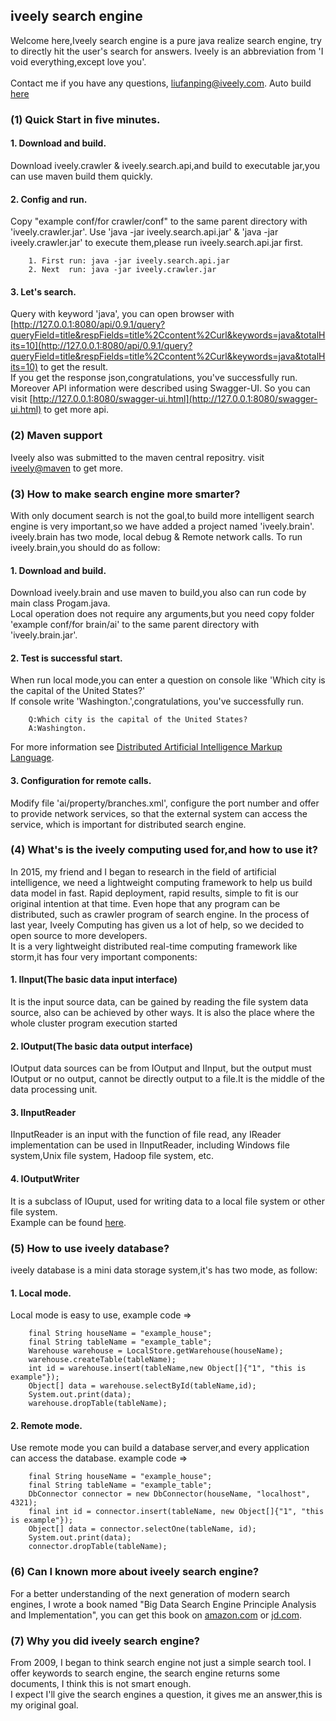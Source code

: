 ## iveely search engine
Welcome here,Iveely search engine is a pure java realize search engine, try to directly hit the user's search for answers.
Iveely is an abbreviation from 'I void everything,except love you'.<br/>
<br/>
Contact me if you have any questions, [liufanping@iveely.com](mailto:liufanping@iveely.com). Auto build [here](https://travis-ci.org/Fanping/iveely.search)
### (1) Quick Start in five minutes.
#### 1. Download and build.
Download iveely.crawler & iveely.search.api,and build to executable jar,you can use maven build them quickly.
#### 2. Config and run.
Copy "example conf/for crawler/conf" to the same parent directory with 'iveely.crawler.jar'.
Use 'java -jar iveely.search.api.jar' & 'java -jar iveely.crawler.jar' to execute them,please run iveely.search.api.jar first.



		1. First run: java -jar iveely.search.api.jar
		2. Next  run: java -jar iveely.crawler.jar
		



#### 3. Let's search.
Query with keyword 'java', you can open browser with [http://127.0.0.1:8080/api/0.9.1/query?queryField=title&respFields=title%2Ccontent%2Curl&keywords=java&totalHits=10](http://127.0.0.1:8080/api/0.9.1/query?queryField=title&respFields=title%2Ccontent%2Curl&keywords=java&totalHits=10) to get the result.<br/>
If you get the response json,congratulations, you've successfully run.<br/>
Moreover API information were described using Swagger-UI. So you can visit [http://127.0.0.1:8080/swagger-ui.html](http://127.0.0.1:8080/swagger-ui.html) to get more api.
### (2) Maven support
Iveely also was submitted to the maven central repositry. visit [iveely@maven](http://search.maven.org/#search%7Cga%7C1%7Civeely) to get more.
### (3) How to make search engine more smarter?
With only document search is not the goal,to build more intelligent search engine is very important,so we have added a project named 'iveely.brain'.<br/>
iveely.brain has two mode, local debug & Remote network calls.
To run iveely.brain,you should do as follow:
#### 1. Download and build.
Download iveely.brain and use maven to build,you also can run code by main class Progam.java. <br/>
Local operation does not require any arguments,but you need copy folder 'example conf/for brain/ai' to the same parent directory with 'iveely.brain.jar'. <br/>
#### 2. Test is successful start.
When run local mode,you can enter a question on console like 'Which city is the capital of the United States?' <br/>
If console write 'Washington.',congratulations, you've successfully run.<br/>



		Q:Which city is the capital of the United States?
		A:Washington.
		


For more information see [Distributed Artificial Intelligence Markup Language](http://www.cnblogs.com/liufanping/p/5189678.html).
#### 3. Configuration for remote calls.
Modify file 'ai/property/branches.xml', configure the port number and offer to provide network services, so that the external system can access the service, which is important for distributed search engine.<br/>
### (4) What's is the iveely computing used for,and how to use it?
In 2015, my friend and I began to research in the field of artificial intelligence, we need a lightweight computing framework to help us build data model in fast. Rapid deployment, rapid results, simple to fit is our original intention at that time. Even hope that any program can be distributed, such as crawler program of search engine. In the process of last year, Iveely Computing has given us a lot of help, so we decided to open source to more developers.<br/>
It is a very lightweight distributed real-time computing framework like storm,it has four very important components:<br/>
#### 1. IInput(The basic data input interface)
It is the input source data, can be gained by reading the file system data source, also can be achieved by other ways. It is also the place where the whole cluster program execution started
#### 2. IOutput(The basic data output interface)
IOutput data sources can be from IOutput and IInput, but the output must IOutput or no output, cannot be directly output to a file.It is the middle of the data processing unit.
#### 3. IInputReader
IInputReader is an input with the function of file read, any IReader implementation can be used in IInputReader, including Windows file system,Unix file system, Hadoop file system, etc.
#### 4. IOutputWriter
It is a subclass of IOuput, used for writing data to a local file system or other file system.
<br/>
Example can be found [here](https://github.com/Fanping/iveely.search/blob/master/iveely.computing/src/com/iveely/computing/example/WordCount.java).

### (5) How to use iveely database?
iveely database is a mini data storage system,it's has two mode, as follow:<br/>
#### 1. Local mode.
Local mode is easy to use, example code =>



		final String houseName = "example_house";
		final String tableName = "example_table";
		Warehouse warehouse = LocalStore.getWarehouse(houseName);
		warehouse.createTable(tableName);
		int id = warehouse.insert(tableName,new Object[]{"1", "this is example"});
        Object[] data = warehouse.selectById(tableName,id);
        System.out.print(data);
        warehouse.dropTable(tableName);
		

#### 2. Remote mode.
Use remote mode you can build a database server,and every application can access the database. example code =>



		final String houseName = "example_house";
        final String tableName = "example_table";
        DbConnector connector = new DbConnector(houseName, "localhost", 4321);
        final int id = connector.insert(tableName, new Object[]{"1", "this is example"});
        Object[] data = connector.selectOne(tableName, id);
        System.out.print(data);
        connector.dropTable(tableName);
		

 
### (6) Can I known more about iveely search engine?
For a better understanding of the next generation of modern search engines, I wrote a book named "Big Data Search Engine Principle Analysis and Implementation", you can get this book on  [amazon.com](https://www.amazon.cn/%E5%A4%A7%E6%95%B0%E6%8D%AE%E6%90%9C%E7%B4%A2%E5%BC%95%E6%93%8E%E5%8E%9F%E7%90%86%E5%88%86%E6%9E%90%E5%8F%8A%E7%BC%96%E7%A8%8B%E5%AE%9E%E7%8E%B0-%E5%88%98%E5%87%A1%E5%B9%B3/dp/B01HYCX288/ref=sr_1_1?ie=UTF8&qid=1468111657&sr=8-1&keywords=%E5%88%98%E5%87%A1%E5%B9%B3) or [jd.com](http://item.jd.com/11981242.html).
### (7) Why you did iveely search engine?
From 2009, I began to think search engine not just a simple search tool. I offer keywords to search engine, the search engine returns some documents, I think this is not smart enough. <br/>
I expect I'll give the search engines a question, it gives me an answer,this is my original goal.<br/>
